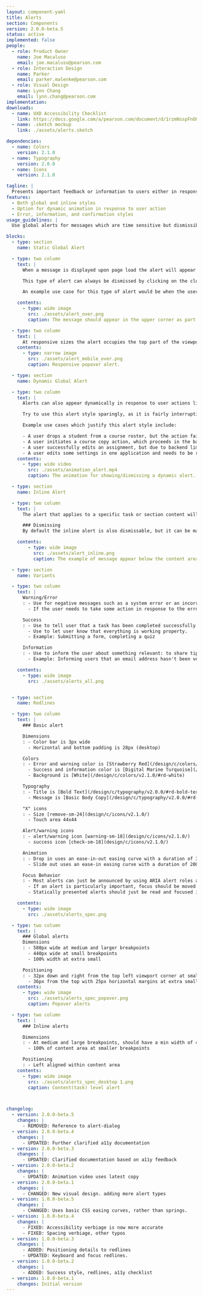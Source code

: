 ```yaml
---
layout: component-yaml
title: Alerts
section: Components
version: 2.0.0-beta.5
status: active
implemented: false
people:
  - role: Product Owner
    name: Joe Macaluso
    email: joe.macaluso@pearson.com
  - role: Interaction Design
    name: Parker
    email: parker.malenke@pearson.com
  - role: Visual Design
    name: Lynn Chang
    email: lynn.chang@pearson.com
implementation:
downloads:
  - name: UXD Accessibility Checklist
    link: https://docs.google.com/a/pearson.com/document/d/1rzmNsspFnO8bdnLeHtMVWKSXJGzCy6KJ-e3v4513nZk/edit?usp=sharing
  - name: .sketch mockup
    link: ./assets/alerts.sketch

dependencies:
  - name: Colors
    version: 2.1.0
  - name: Typography
    version: 2.0.0
  - name: Icons
    version: 2.1.0

tagline: |
  Presents important feedback or information to users either in response to their actions or upon page load.
features:
  - Both global and inline styles
  - Option for dynamic animation in response to user action
  - Error, information, and confirmation styles
usage_guidelines: |
  Use global alerts for messages which are time sensitive but dismissible. The inline alerts may be used in this manner, or to provide more persistent information that relates to a particular region of the page.

blocks:
  - type: section
    name: Static Global Alert

  - type: two column
    text: |
      When a message is displayed upon page load the alert will appear anchored in the upper left corner of the viewport or if on a mobile device the message will appear across the top of the viewport. (It will stay in place as the user scrolls the page.)  Text in the upper left corner of desktop devices (rather than center) will help ensure screen magnification users do not miss the message upon page load.

      This type of alert can always be dismissed by clicking on the close icon.

      An example use case for this type of alert would be when the user clicks a confirmation link in their email which loads

    contents:
      - type: wide image
        src: ./assets/alert_over.png
        caption: The message should appear in the upper corner as part of the normal page load.

  - type: two column
    text: |
      At responsive sizes the alert occupies the top part of the viewport.
    contents:
      - type: narrow image
        src: ./assets/alert_mobile_over.png
        caption: Responsive popover alert.

  - type: section
    name: Dynamic Global Alert

  - type: two column
    text: |
      Alerts can also appear dynamically in response to user actions like submitting a form, choosing an option, or completing an assignment. In this case the alert will animate down from the top.

      Try to use this alert style sparingly, as it is fairly interruptive. For keyboard interactions, focus will automatically move from where the user is working to this element.

      Example use cases which justify this alert style include:

      - A user drops a student from a course roster, but the action fails due to a server error.
      - A user initiates a course copy action, which proceeds in the background while they go edit another course. A dynamic alert notifies them when the task finishes.
      - A user successfully edits an assignment, but due to backend limitations must be informed that it will take one hour before the changes are available to students.
      - A user edits some settings in one application and needs to be reminded that these changes will not automatically propagate to separate applications that are used as part of the same flow.
    contents:
      - type: wide video
        src: ./assets/animation_alert.mp4
        caption: The animation for showing/dismissing a dynamic alert.

  - type: section
    name: Inline Alert

  - type: two column
    text: |
      The alert that applies to a specific task or section content will be displayed where the action occurred. These should only appear below the related content to preserve reading order.

      ### Dismissing
      By default the inline alert is also dismissable, but it can be made to display permanently if the information contained is persistently useful. An example would be a message saying that an email address hasn't been confirmed yet.

    contents:
        - type: wide image
          src: ./assets/alert_inline.png
          caption: The example of message appear below the content area.

  - type: section
    name: Variants

  - type: two column
    text: |
      Warning/Error
      : - Use for negative messages such as a system error or an incorrectly user action
        - If the user needs to take some action in response to the error make sure to clearly state that.

      Success
      : - Use to tell user that a task has been completed successfully.
        - Use to let user know that everything is working property.
        - Example: Submitting a form, completing a quiz

      Information
      : - Use to inform the user about something relevant: to share tips or suggestions.
        - Example: Informing users that an email address hasn't been verified yet

    contents:
      - type: wide image
        src: ./assets/alerts_all.png


  - type: section
    name: Redlines

  - type: two column
    text: |
      ### Basic alert

      Dimensions
      : - Color bar is 3px wide
        - Horizontal and bottom padding is 28px (desktop)

      Colors
      : - Error and warning color is [Strawberry Red](/design/c/colors/v2.1.0/#rd-strawberry-red)
        - Success and information color is [Digital Marine Turquoise](/design/c/colors/v2.1.0/#rd-digital-marine-turquoise)
        - Background is [White](/design/c/colors/v2.1.0/#rd-white)

      Typography
      : - Title is [Bold Text](/design/c/typography/v2.0.0/#rd-bold-text)
        - Message is [Basic Body Copy](/design/c/typography/v2.0.0/#rd-basic-body)

      "X" icons
      : - Size [remove-sm-24](design/c/icons/v2.1.0/)
        - Touch area 44x44

      Alert/warning icons
      : - alert/warning icon [warning-sm-18](design/c/icons/v2.1.0/)
        - success icon [check-sm-18](design/c/icons/v2.1.0/)

      Animation
      : - Drop in uses an ease-in-out easing curve with a duration of 300ms
        - Slide out uses an ease-in easing curve with a duration of 200ms

      Focus Behavior
      : - Most alerts can just be announced by using ARIA alert roles and don't need special focus treatment
        - If an alert is particularly important, focus should be moved to the first element of the alert (and restored to it's original position upon dismissal)
        - Statically presented alerts should just be read and focused in the normal flow of the document

    contents:
      - type: wide image
        src: ./assets/alerts_spec.png

  - type: two column
    text: |
      ### Global alerts
      Dimensions
      : - 580px wide at medium and larger breakpoints
        - 440px wide at small breakpoints
        - 100% width at extra small

      Positioning
      : - 32px down and right from the top left viewport corner at small and larger breakpoints
        - 36px from the top with 25px horizontal margins at extra small breakpoints
    contents:
      - type: wide image
        src: ./assets/alerts_spec_popover.png
        caption: Popover alerts

  - type: two column
    text: |
      ### Inline alerts

      Dimensions
      : - At medium and large breakpoints, should have a min width of 440px, may expand to fit the content area
        - 100% of content area at smaller breakpoints

      Positioning
      : - Left aligned within content area
    contents:
      - type: wide image
        src: ./assets/alerts_spec_desktop 1.png
        caption: Content(task) level alert



changelog:
  - version: 2.0.0-beta.5
    changes: |
      - REMOVED: Reference to alert-dialog
  - version: 2.0.0-beta.4
    changes: |
      - UPDATED: Further clarified a11y documentation
  - version: 2.0.0-beta.3
    changes: |
      - UPDATED: Clarified documentation based on a11y feedback
  - version: 2.0.0-beta.2
    changes: |
      - UPDATED: Animation video uses latest copy
  - version: 2.0.0-beta.1
    changes: |
      - CHANGED: New visual design. adding more alert types
  - version: 1.0.0-beta.5
    changes: |
      - CHANGED: Uses basic CSS easing curves, rather than springs.
  - version: 1.0.0-beta.4
    changes: |
      - FIXED: Accessibility verbiage is now more accurate
      - FIXED: Spacing verbiage, other typos
  - version: 1.0.0-beta.3
    changes: |
      - ADDED: Positioning details to redlines
      - UPDATED: Keyboard and focus redlines.
  - version: 1.0.0-beta.2
    changes: |
      - ADDED: Success style, redlines, a11y checklist
  - version: 1.0.0-beta.1
    changes: Initial version
---
```

